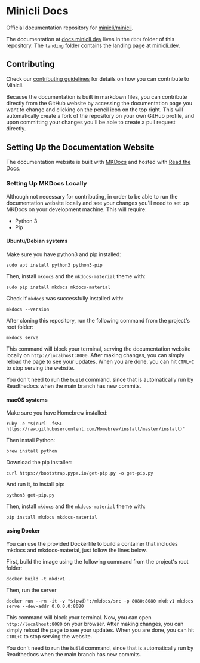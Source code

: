 # Minicli Docs

Official documentation repository for [minicli/minicli](https://github.com/minicli/minicli).

The documentation at [docs.minicli.dev](https://docs.minicli.dev) lives in the `docs` folder of this repository. The `landing` folder contains the landing page at [minicli.dev](https://minicli.dev).

## Contributing

Check our [contributing guidelines](https://github.com/minicli/docs/blob/master/CONTRIBUTING.md) for details on how you can contribute to Minicli.

Because the documentation is built in markdown files, you can contribute directly from the GitHub website by accessing the documentation page you want to change and clicking on the pencil icon on the top right. This will automatically create a fork of the repository on your own GitHub profile, and upon committing your changes you'll be able to create a pull request directly.

## Setting Up the Documentation Website

The documentation website is built with [MKDocs](https://www.mkdocs.org/) and hosted with [Read the Docs](https://readthedocs.org/).

### Setting Up MKDocs Locally

Although not necessary for contributing, in order to be able to run the documentation website locally and see your changes you'll need to set up MKDocs on your development machine. This will require:

- Python 3
- Pip

#### Ubuntu/Debian systems

Make sure you have python3 and pip installed:

```shell
sudo apt install python3 python3-pip
```

Then, install `mkdocs` and the `mkdocs-material` theme with:

```shell
sudo pip install mkdocs mkdocs-material
```

Check if `mkdocs` was successfully installed with:

```shell
mkdocs --version
```

After cloning this repository, run the following command from the project's root folder: 

```shell
mkdocs serve
```

This command will block your terminal, serving the documentation website locally on `http://localhost:8000`. After making changes, you can simply reload the page to see your updates. When you are done, you can hit `CTRL+C` to stop serving the website. 

You don't need to run the `build` command, since that is automatically run by Readthedocs when the main branch has new commits.

#### macOS systems

Make sure you have Homebrew installed:

```shell
ruby -e "$(curl -fsSL https://raw.githubusercontent.com/Homebrew/install/master/install)"
```

Then install Python:

```shell
brew install python
```

Download the pip installer:

```shell
curl https://bootstrap.pypa.io/get-pip.py -o get-pip.py
```

And run it, to install pip:

```shell
python3 get-pip.py
```

Then, install `mkdocs` and the `mkdocs-material` theme with:

```shell
pip install mkdocs mkdocs-material
```

#### using Docker

You can use the provided Dockerfile to build a container that includes mkdocs and mkdocs-material, just follow the lines below.

First, build the image using the following command from the project's root folder:
```shell
docker build -t mkd:v1 .
```

Then, run the server
```shell
docker run --rm -it -v "$(pwd)":/mkdocs/src -p 8080:8080 mkd:v1 mkdocs serve --dev-addr 0.0.0.0:8080
```

This command will block your terminal. Now, you can open `http://localhost:8080` on your browser. After making changes, you can simply reload the page to see your updates. When you are done, you can hit `CTRL+C` to stop serving the website.

You don't need to run the `build` command, since that is automatically run by Readthedocs when the main branch has new commits.
